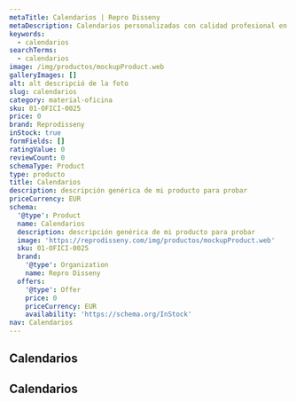 ```yaml
---
metaTitle: Calendarios | Repro Disseny
metaDescription: Calendarios personalizadas con calidad profesional en Cataluña.
keywords:
  - calendarios
searchTerms:
  - calendarios
image: /img/productos/mockupProduct.web
galleryImages: []
alt: alt descripció de la foto
slug: calendarios
category: material-oficina
sku: 01-OFICI-0025
price: 0
brand: Reprodisseny
inStock: true
formFields: []
ratingValue: 0
reviewCount: 0
schemaType: Product
type: producto
title: Calendarios
description: descripción genérica de mi producto para probar
priceCurrency: EUR
schema:
  '@type': Product
  name: Calendarios
  description: descripción genérica de mi producto para probar
  image: 'https://reprodisseny.com/img/productos/mockupProduct.web'
  sku: 01-OFICI-0025
  brand:
    '@type': Organization
    name: Repro Disseny
  offers:
    '@type': Offer
    price: 0
    priceCurrency: EUR
    availability: 'https://schema.org/InStock'
nav: Calendarios
---
```


## Calendarios

## Calendarios
